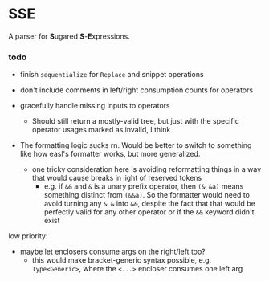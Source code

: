# SSE

A parser for **S**ugared **S**-**E**xpressions.

### todo
* finish `sequentialize` for `Replace` and snippet operations

* don't include comments in left/right consumption counts for operators

* gracefully handle missing inputs to operators
  * Should still return a mostly-valid tree, but just with the specific operator usages marked as invalid, I think

* The formatting logic sucks rn. Would be better to switch to something like how easl's formatter works, but more generalized.
  * one tricky consideration here is avoiding reformatting things in a way that would cause breaks in light of reserved tokens
    * e.g. if `&&` and `&` is a unary prefix operator, then `(& &a)` means something distinct from `(&&a)`. So the formatter would need to avoid turning any `& &` into `&&`, despite the fact that that would be perfectly valid for any other operator or if the `&&` keyword didn't exist

low priority:
* maybe let enclosers consume args on the right/left too?
  * this would make bracket-generic syntax possible, e.g. `Type<Generic>`, where the `<...>` encloser consumes one left arg
